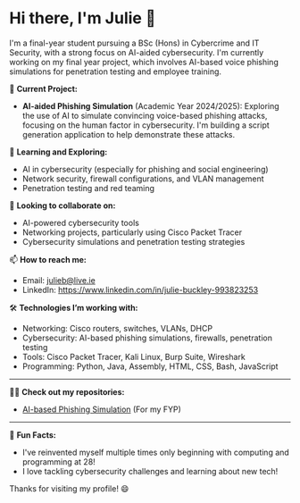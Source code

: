 # Hi there, I'm Julie 👋

I'm a final-year student pursuing a BSc (Hons) in Cybercrime and IT Security, with a strong focus on AI-aided cybersecurity. I'm currently working on my final year project, which involves AI-based voice phishing simulations for penetration testing and employee training. 

🔭 **Current Project:**
- **AI-aided Phishing Simulation** (Academic Year 2024/2025): Exploring the use of AI to simulate convincing voice-based phishing attacks, focusing on the human factor in cybersecurity. I'm building a script generation application to help demonstrate these attacks.

🌱 **Learning and Exploring:**
- AI in cybersecurity (especially for phishing and social engineering)
- Network security, firewall configurations, and VLAN management
- Penetration testing and red teaming

👯 **Looking to collaborate on:**
- AI-powered cybersecurity tools
- Networking projects, particularly using Cisco Packet Tracer
- Cybersecurity simulations and penetration testing strategies

📫 **How to reach me:**
- Email: julieb@live.ie
- LinkedIn: https://www.linkedin.com/in/julie-buckley-993823253

🛠️ **Technologies I’m working with:**
- Networking: Cisco routers, switches, VLANs, DHCP
- Cybersecurity: AI-based phishing simulations, firewalls, penetration testing
- Tools: Cisco Packet Tracer, Kali Linux, Burp Suite, Wireshark
- Programming: Python, Java, Assembly, HTML, CSS, Bash, JavaScript

---

👩‍💻 **Check out my repositories:**
- [AI-based Phishing Simulation](https://github.com/BuckleyJulie/FYP) (For my FYP)

---

💬 **Fun Facts:**
- I've reinvented myself multiple times only beginning with computing and programming at 28!
- I love tackling cybersecurity challenges and learning about new tech!

Thanks for visiting my profile! 😄
